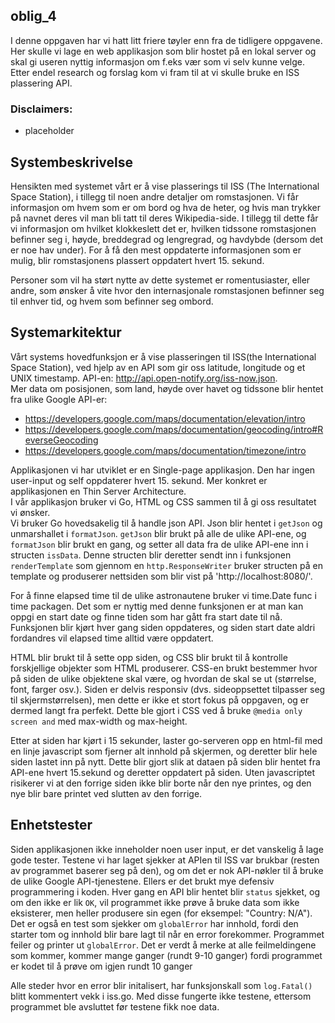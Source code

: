 ## oblig_4

I denne oppgaven har vi hatt litt friere tøyler enn fra de tidligere oppgavene. Her skulle vi lage en web applikasjon som blir hostet på en lokal server og skal gi useren nyttig informasjon om f.eks vær som vi selv kunne velge. Etter endel research og forslag kom vi fram til at vi skulle bruke en ISS plassering API.

### Disclaimers:  
- placeholder

## Systembeskrivelse

Hensikten med systemet vårt er å vise plasserings til ISS (The International Space Station), i tillegg til noen andre detaljer om romstasjonen. Vi får informasjon om hvem som er om bord og hva de heter, og hvis man trykker på navnet deres vil man bli tatt til deres Wikipedia-side. I tillegg til dette får vi informasjon om hvilket klokkeslett det er, hvilken tidssone romstasjonen befinner seg i, høyde, breddegrad og lengregrad, og havdybde (dersom det er noe hav under). For å få den mest oppdaterte informasjonen som er mulig, blir romstasjonens plassert oppdatert hvert 15. sekund.

Personer som vil ha størt nytte av dette systemet er romentusiaster, eller andre, som ønsker å vite hvor den internasjonale romstasjonen befinner seg til enhver tid, og hvem som befinner seg ombord.

## Systemarkitektur

Vårt systems hovedfunksjon er å vise plasseringen til ISS(the International Space Station), ved hjelp av en API som gir oss latitude, longitude og et UNIX timestamp. API-en: http://api.open-notify.org/iss-now.json.  
Mer data om posisjonen, som land, høyde over havet og tidssone blir hentet fra ulike Google API-er:  
- https://developers.google.com/maps/documentation/elevation/intro
- https://developers.google.com/maps/documentation/geocoding/intro#ReverseGeocoding
- https://developers.google.com/maps/documentation/timezone/intro  

Applikasjonen vi har utviklet er en Single-page applikasjon. Den har ingen user-input og self oppdaterer hvert 15. sekund. Mer konkret er applikasjonen en Thin Server Architecture.  
I vår applikasjon bruker vi Go, HTML og CSS sammen til å gi oss resultatet vi ønsker.  
Vi bruker Go hovedsakelig til å handle json API. Json blir hentet i `getJson` og unmarshallet i `formatJson`. `getJson` blir brukt på alle de ulike API-ene, og `formatJson` blir brukt en gang, og setter all data fra de ulike API-ene inn i structen `issData`. Denne structen blir deretter sendt inn i funksjonen `renderTemplate` som gjennom en `http.ResponseWriter` bruker structen på en template og produserer nettsiden som blir vist på 'http://localhost:8080/'.


For å finne elapsed time til de ulike astronautene bruker vi time.Date func i time packagen. Det som er nyttig med denne funksjonen er at man kan oppgi en start date og finne tiden som har gått fra start date til nå. Funksjonen blir kjørt hver gang siden oppdateres, og siden start date aldri fordandres vil elapsed time alltid være oppdatert.  


HTML blir brukt til å sette opp siden, og CSS blir brukt til å kontrolle forskjellige objekter som HTML produserer. CSS-en brukt bestemmer hvor på siden de ulike objektene skal være, og hvordan de skal se ut (størrelse, font, farger osv.).
Siden er delvis responsiv (dvs. sideoppsettet tilpasser seg til skjermstørrelsen), men dette er ikke et stort fokus på oppgaven, og er dermed langt fra perfekt. Dette ble gjort i CSS ved å bruke `@media only screen and` med max-width og max-height.  


Etter at siden har kjørt i 15 sekunder, laster go-serveren opp en html-fil med en linje javascript som fjerner alt innhold på skjermen, og deretter blir hele siden lastet inn på nytt. Dette blir gjort slik at dataen på siden blir hentet fra API-ene hvert 15.sekund og deretter oppdatert på siden. Uten javascriptet risikerer vi at den forrige siden ikke blir borte når den nye printes, og den nye blir bare printet ved slutten av den forrige.

## Enhetstester  

Siden applikasjonen ikke inneholder noen user input, er det vanskelig å lage gode tester. Testene vi har laget sjekker at APIen til ISS var brukbar (resten av programmet baserer seg på den), og om det er nok API-nøkler til å bruke de ulike Google API-tjenestene. Ellers er det brukt mye defensiv programmering i koden. Hver gang en API blir hentet blir `status` sjekket, og om den ikke er lik `OK`, vil programmet ikke prøve å bruke data som ikke eksisterer, men heller produsere sin egen (for eksempel: "Country: N/A").  
Det er også en test som sjekker om `globalError` har innhold, fordi den starter tom og innhold blir bare lagt til når en error forekommer. Programmet feiler og printer ut `globalError`. Det er verdt å merke at alle feilmeldingene som kommer, kommer mange ganger (rundt 9-10 ganger) fordi programmet er kodet til å prøve om igjen rundt 10 ganger

Alle steder hvor en error blir initalisert, har funksjonskall som `log.Fatal()` blitt kommentert vekk i iss.go. Med disse fungerte ikke testene, ettersom programmet ble avsluttet før testene fikk noe data.
